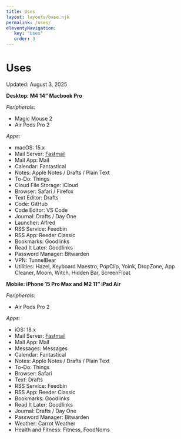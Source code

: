 ```yaml
---
title: Uses
layout: layouts/base.njk
permalink: /uses/
eleventyNavigation:
   key: "Uses"
   order: 3
---
```


# Uses

Updated: August 3, 2025

**Desktop: M4 14” Macbook Pro**

_Peripherals:_

-  Magic Mouse 2
-  Air Pods Pro 2

_Apps:_

-  macOS: 15.x
-  Mail Server: [Fastmail](https://www.fastmail.com/?STKI=14726057)
-  Mail App: Mail
-  Calendar: Fantastical
-  Notes: Apple Notes / Drafts / Plain Text
-  To-Do: Things
-  Cloud File Storage: iCloud
-  Browser: Safari / Firefox
-  Text Editor: Drafts
-  Code: GitHub
-  Code Editor: VS Code
-  Journal: Drafts / Day One
-  Launcher: Alfred
-  RSS Service: Feedbin
-  RSS App: Reeder Classic
-  Bookmarks: Goodlinks
-  Read It Later: Goodlinks
-  Password Manager: Bitwarden
-  VPN: TunnelBear
-  Utilities: Hazel, Keyboard Maestro, PopClip, Yoink, DropZone, App Cleaner, Moom, Witch, Hidden Bar, ScreenFloat

**Mobile: iPhone 15 Pro Max and M2 11” iPad Air**

_Peripherals:_

-  Air Pods Pro 2

_Apps:_

-  iOS: 18.x
-  Mail Server: [Fastmail](https://www.fastmail.com/?STKI=14726057)
-  Mail App: Mail
-  Messages: Messages
-  Calendar: Fantastical
-  Notes: Apple Notes / Drafts / Plain Text
-  To-Do: Things
-  Browser: Safari
-  Text: Drafts
-  RSS Service: Feedbin
-  RSS App: Reeder Classic
-  Bookmarks: Goodlinks
-  Read It Later: Goodlinks
-  Journal: Drafts / Day One
-  Password Manager: Bitwarden
-  Weather: Carrot Weather
-  Health and Fitness: Fitness, FoodNoms
